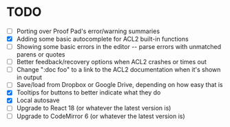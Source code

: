 # TODO

- [ ] Porting over Proof Pad's error/warning summaries
- [x] Adding some basic autocomplete for ACL2 built-in functions
- [ ] Showing some basic errors in the editor -- parse errors with unmatched
      parens or quotes
- [ ] Better feedback/recovery options when ACL2 crashes or times out
- [ ] Change ":doc foo" to a link to the ACL2 documentation when it's shown in
      output
- [ ] Save/load from Dropbox or Google Drive, depending on how easy that is
- [x] Tooltips for buttons to better indicate what they do
- [x] Local autosave
- [ ] Upgrade to React 18 (or whatever the latest version is)
- [ ] Upgrade to CodeMirror 6 (or whatever the latest version is)
